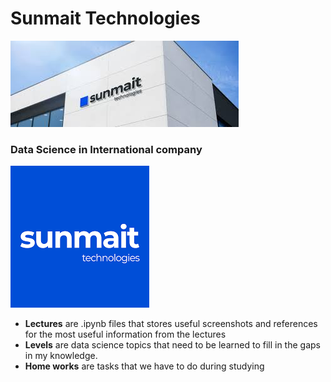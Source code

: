 # Sunmait Technologies
![building](images/building.jpg)
### Data Science in International company
![logo](images/logo.png)
- **Lectures** are .ipynb files that stores useful screenshots and references for the most useful information from the lectures
- **Levels** are data science topics that need to be learned to fill in the gaps in my knowledge.
- **Home works** are tasks that we have to do during studying